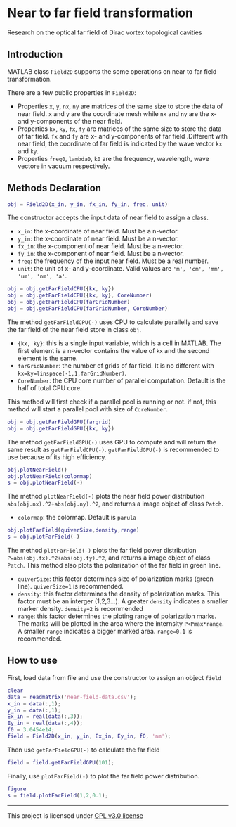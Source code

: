 # Near to far field transformation
Research on the optical far field of Dirac vortex topological cavities

## Introduction

MATLAB class `Field2D` supports the some operations on near to far field transformation.

There are a few public properties in `Field2D`:
+ Properties `x`, `y`, `nx`, `ny` are matrices of the same size to store the data of near field. `x` and `y` are the coordinate mesh while `nx` and `ny` are the x- and y-components of the near field.
+ Properties `kx`, `ky`, `fx`, `fy` are matrices of the same size to store the data of far field. `fx` and `fy` are x- and y-components of far field .Different with near field, the coordinate of far field is indicated by the wave vector `kx` and `ky`.
+ Properties `freq0`, `lambda0`, `k0` are the frequency, wavelength, wave vectore in vacuum respectively.

## Methods Declaration

```matlab
obj = Field2D(x_in, y_in, fx_in, fy_in, freq, unit)
```
The constructor accepts the input data of near field to assign a class.
+ `x_in`: the x-coordinate of near field. Must be a n-vector.
+ `y_in`: the x-coordinate of near field. Must be a n-vector.
+ `fx_in`: the x-component of near field. Must be a n-vector.
+ `fy_in`: the x-component of near field. Must be a n-vector.
+ `freq`: the frequency of the input near field. Must be a real number.
+ `unit`: the unit of x- and y-coordinate. Valid values are `'m', 'cm', 'mm', 'um', 'nm', 'a'`.

```matlab
obj = obj.getFarFieldCPU({kx, ky})
obj = obj.getFarFieldCPU({kx, ky}, CoreNumber)
obj = obj.getFarFieldCPU(farGridNumber)
obj = obj.getFarFieldCPU(farGridNumber, CoreNumber)
```
The method `getFarFieldCPU(-)` uses CPU to calculate parallelly and save the far field of the near field store in class `obj`.
+ `{kx, ky}`: this is a single input variable, which is a cell in MATLAB. The first element is a n-vector contains the value of `kx` and the second element is the same.
+ `farGridNumber`: the number of grids of far field. It is no different with `kx=ky=linspace(-1,1,farGridNumber)`.
+ `CoreNumber`: the CPU core number of parallel computation. Default is the half of total CPU core.

This method will first check if a parallel pool is running or not. if not, this method will start a parallel pool with size of `CoreNumber`.

```matlab
obj = obj.getFarFieldGPU(fargrid)
obj = obj.getFarFieldGPU({kx, ky})
```
The method `getFarFieldGPU(-)` uses GPU to compute and will return the same result as `getFarFieldCPU(-)`. `getFarFieldGPU(-)` is recommended to use because of its high efficiency.

```matlab
obj.plotNearField()
obj.plotNearField(colormap)
s = obj.plotNearField(-)
```
The method `plotNearField(-)` plots the near field power distribution `abs(obj.nx).^2+abs(obj.ny).^2`, and returns a image object of class `Patch`.
+ `colormap`: the colormap. Default is `parula`

```matlab
obj.plotFarField(quiverSize,density,range)
s = obj.plotFarField(-)
```
The method `plotFarField(-)` plots the far field power distribution `P=abs(obj.fx).^2+abs(obj.fy).^2`, and  returns a image object of class `Patch`. This method also plots the polarization of the far field in green line.
+ `quiverSize`: this factor determines size of polarization marks (green line). `quiverSize=1` is recommended.
+ `density`: this factor determines the density of polarization marks. This factor must be an interger (1,2,3...). A greater `density` indicates a smaller marker density. `density=2` is recommended
+ `range`: this factor determines the ploting range of polarization marks. The marks will be plotted in the area where the internsity `P<Pmax*range`. A smaller `range` indicates a bigger marked area. `range=0.1` is recommended.

## How to use

First, load data from file and use the constructor to assign an object `field`
```matlab
clear
data = readmatrix('near-field-data.csv');
x_in = data(:,1);
y_in = data(:,1);
Ex_in = real(data(:,3));
Ey_in = real(data(:,4));
f0 = 3.0454e14;
field = Field2D(x_in, y_in, Ex_in, Ey_in, f0, 'nm');
```
Then use `getFarFieldGPU(-)` to calculate the far field
```matlab
field = field.getFarFieldGPU(101);
```
Finally, use `plotFarField(-)` to plot the far field power distribution.
```matlab
figure
s = field.plotFarField(1,2,0.1);
```

***

This project is licensed under [GPL v3.0 license](https://www.gnu.org/licenses/gpl-3.0.en.html)
